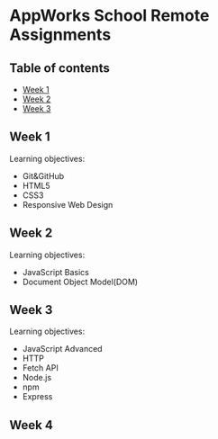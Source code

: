 # AppWorks School Remote Assignments

## Table of contents
- [Week 1](#week-1)
- [Week 2](#week-2)
- [Week 3](#week-3)

## Week 1
Learning objectives:
- Git&GitHub
- HTML5
- CSS3
- Responsive Web Design

## Week 2
Learning objectives:
- JavaScript Basics
- Document Object Model(DOM)

## Week 3
Learning objectives:
- JavaScript Advanced
- HTTP
- Fetch API
- Node.js
- npm
- Express

## Week 4
